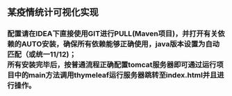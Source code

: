 ## 某疫情统计可视化实现
### 配置请在IDEA下直接使用GIT进行PULL(Maven项目)，并打开有关依赖的AUTO安装，确保所有依赖能够正确使用，java版本设置为自动匹配（或统一11/12)；<br>所有安装完毕后，按普通流程正确配置tomcat服务器即可通过运行项目中的main方法调用thymeleaf运行服务器跳转至index.html并且进行操作。